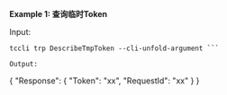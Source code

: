 **Example 1: 查询临时Token**



Input: 

```
tccli trp DescribeTmpToken --cli-unfold-argument ```

Output: 
```
{
    "Response": {
        "Token": "xx",
        "RequestId": "xx"
    }
}
```

